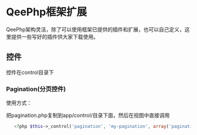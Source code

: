 # QeePhp框架扩展
  QeePhp架构灵活，除了可以使用框架已提供的插件和扩展，也可以自己定义，这里提供一些写好的插件供大家下载使用。

## 控件
   控件在control目录下

### Pagination(分页控件)

   使用方式：
   
   把pagination.php复制到app/control/目录下面，然后在视图中直接调用
    
```php
   <?php $this->_control('pagination', 'my-pagination', array('pagination' => $pagination)); ?>
```
